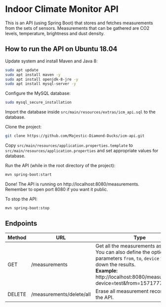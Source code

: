 # Indoor Climate Monitor API

This is an API (using Spring Boot) that stores and fetches measurements from the sets of sensors. Measurements that can be gathered 
are CO2 levels, temperature, brightness and dust density.

## How to run the API on Ubuntu 18.04

Update system and install Maven and Java 8:
```bash
sudo apt update
sudo apt install maven -y
sudo apt install openjdk-8-jre -y
sudo apt install mysql-server -y
```

Configure the MySQL database:
```bash
sudo mysql_secure_installation
```

Import the database inside `src/main/resources/extras/icm_api.sql` to the database.

Clone the project:
```bash
git clone https://github.com/Majestic-Diamond-Ducks/icm-api.git
```

Copy `src/main/resources/application.properties.template`  to `src/main/resources/application.properties` and set
appropriate values for database.

Run the API (while in the root directory of the project):
```bash
mvn spring-boot:start
```

Done! The API is running on http://localhost:8080/measurements.
Remember to open port 8080 if you want it public.

To stop the API:
```bash
mvn spring-boot:stop
```

## Endpoints

Method | URL | Type
------ | --- | ----
GET | /measurements | Get all the measurements as JSON. You can also define the optional parameters `from`, `to`, `device` to narrow down the results. <br> <b>Example:</b> http://localhost:8080/measurements?device=test&from=1571777668227
DELETE | /measurements/delete/all | Erase all measurement recorded in the API.
